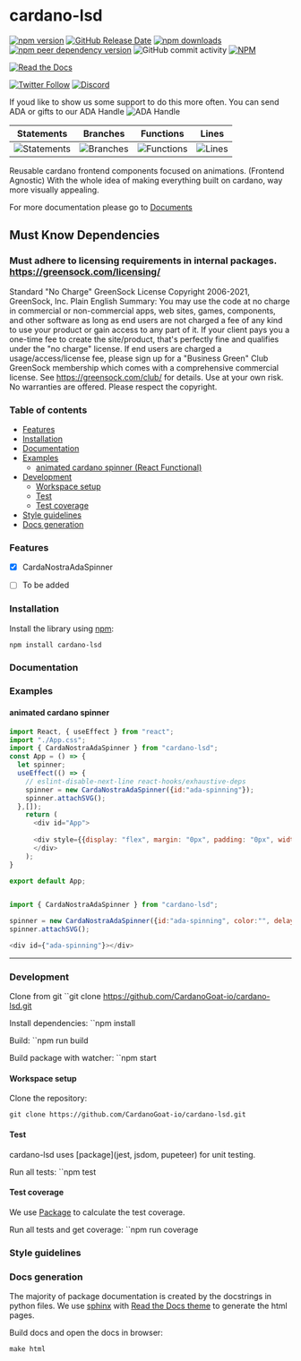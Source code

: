 # cardano-lsd 

[![npm version](https://img.shields.io/npm/v/cardano-lsd?style=plastic)](https://www.npmjs.com/package/cardano-lsd)
[![GitHub Release Date](https://img.shields.io/github/release-date/CardanoGoat-io/cardano-lsd?style=plastic)](https://github.com/CardanoGoat-io/cardano-lsd)
[![npm downloads](https://img.shields.io/npm/dw/cardano-lsd?style=plastic)](https://www.npmjs.com/package/cardano-lsd)
[![npm peer dependency version](https://img.shields.io/npm/dependency-version/cardano-lsd/peer/gsap?style=plastic)](https://greensock.com/gsap/)
![GitHub commit activity](https://img.shields.io/github/commit-activity/m/cardanogoat-io/cardano-lsd?style=plastic)
[![NPM](https://img.shields.io/npm/l/cardano-lsd?style=plastic)](https://github.com/CardanoGoat-io/cardano-lsd/blob/main/LICENSE)

[![Read the Docs](https://img.shields.io/readthedocs/cardano-lsd?style=plastic)](https://cardano-lsd.readthedocs.io/en/latest/)

[![Twitter Follow](https://img.shields.io/twitter/follow/Cardano_G_O_A_T?style=social)](https://twitter.com/Cardano_G_O_A_T)
[![Discord](https://img.shields.io/discord/929963273741295696.svg?style=plastic&label=&logo=discord&logoColor=ffffff&color=7389D8&labelColor=6A7EC2)](https://discord.gg/hC5Z9bsAPd)

If youd like to show us some support to do this more often. You can send ADA or gifts to our ADA Handle
![ADA Handle](https://img.shields.io/badge/%24ADA%20Handle-%24nft--minter-brightgreen?style=plastic)

| Statements                  | Branches                | Functions                 | Lines             |
| --------------------------- | ----------------------- | ------------------------- | ----------------- |
| ![Statements](https://img.shields.io/badge/statements-100%25-brightgreen.svg?style=flat&logo=jest) | ![Branches](https://img.shields.io/badge/branches-100%25-brightgreen.svg?style=flat&logo=jest) | ![Functions](https://img.shields.io/badge/functions-100%25-brightgreen.svg?style=flat&logo=jest) | ![Lines](https://img.shields.io/badge/lines-100%25-brightgreen.svg?style=flat&logo=jest) |


Reusable cardano frontend components focused on animations. (Frontend Agnostic) With the whole idea of making everything built on cardano, way more visually appealing.

For more documentation please go to [Documents](https://cardano-lsd.readthedocs.io/en/latest/)

## Must Know Dependencies
### Must adhere to licensing requirements in internal packages. https://greensock.com/licensing/

Standard "No Charge" GreenSock License
Copyright 2006-2021, GreenSock, Inc.
Plain English Summary:
You may use the code at no charge in commercial or non-commercial apps, web sites, games, components, and other software as long as end users are not charged a fee of any kind to use your product or gain access to any part of it. If your client pays you a one-time fee to create the site/product, that's perfectly fine and qualifies under the "no charge" license. If end users are charged a usage/access/license fee, please sign up for a "Business Green" Club GreenSock membership which comes with a comprehensive commercial license. See https://greensock.com/club/ for details.
Use at your own risk. No warranties are offered.
Please respect the copyright.
### Table of contents

- [Features](#features)
- [Installation](#installation)
- [Documentation](#documentation)
- [Examples](#examples)
  - [animated cardano spinner (React Functional)](#animated-cardano-spinner-react-functional)
- [Development](#development)
  - [Workspace setup](#workspace-setup)
  - [Test](#test)
  - [Test coverage](#test-coverage)
- [Style guidelines](#style-guidelines)
- [Docs generation](#docs-generation)

### Features

- [X] CardaNostraAdaSpinner
- [ ] To be added


### Installation

Install the library using [npm](https://docs.npmjs.com/):

`npm install cardano-lsd`

### Documentation



### Examples

#### animated cardano spinner

```javascript
import React, { useEffect } from "react";
import "./App.css";
import { CardaNostraAdaSpinner } from "cardano-lsd";
const App = () => {
  let spinner;
  useEffect(() => {
    // eslint-disable-next-line react-hooks/exhaustive-deps
    spinner = new CardaNostraAdaSpinner({id:"ada-spinning"});
    spinner.attachSVG();
  },[]);
    return (
      <div id="App">
        
      <div style={{display: "flex", margin: "0px", padding: "0px", width: "100%", backgroundColor: "pink", opacity: "50%" }} id={"ada-spinning"}></div>
      </div>
    );
}

export default App;
```

```javascript

import { CardaNostraAdaSpinner } from "cardano-lsd";

spinner = new CardaNostraAdaSpinner({id:"ada-spinning", color:"", delay:0.2, duration:4});
spinner.attachSVG();

<div id={"ada-spinning"}></div>

```


-----------------

### Development
Clone from git
``git clone https://github.com/CardanoGoat-io/cardano-lsd.git

Install dependencies:
``npm install

Build:
``npm run build

Build package with watcher:
``npm start
#### Workspace setup

Clone the repository:

`git clone https://github.com/CardanoGoat-io/cardano-lsd.git`

#### Test

cardano-lsd uses [package](jest, jsdom, pupeteer) for unit testing.

Run all tests:
``npm test


#### Test coverage

We use [Package](jest) to calculate the test coverage.

Run all tests and get coverage:
``npm run coverage
### Style guidelines


### Docs generation

The majority of package documentation is created by the docstrings in python files. 
We use [sphinx](https://www.sphinx-doc.org/en/master/) with 
[Read the Docs theme](https://sphinx-rtd-theme.readthedocs.io/en/stable/) to generate the 
html pages.

Build docs and open the docs in browser: 

`make html`
